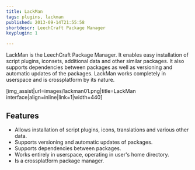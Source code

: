 ```yaml
---
title: LackMan
tags: plugins, lackman
published: 2013-09-14T21:55:58
shortdescr: LeechCraft Package Manager
keyplugin: 1

---
```


LackMan is the LeechCraft Package Manager. It enables easy installation
of script plugins, iconsets, additional data and other similar packages.
It also supports dependencies between packages as well as versioning and
automatic updates of the packages. LackMan works completely in userspace
and is crossplatform by its nature.

\[img\_assist|url=images/lackman01.png|title=LackMan interface|align=inline|link=1|width=440\]

Features
--------

- Allows installation of script plugins, icons, translations and
  various other data.
- Supports versioning and automatic updates of packages.
- Supports dependencies between packages.
- Works entirely in userspace, operating in user's home directory.
- Is a crossplatform package manager.
